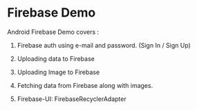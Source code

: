 # Firebase Demo

Android Firebase Demo covers :

1. Firebase auth using e-mail and password. (Sign In / Sign Up)

2. Uploading data to Firebase

3. Uploading Image to Firebase 

4. Fetching data from Firebase along with images. 

5. Firebase-UI: FirebaseRecyclerAdapter
